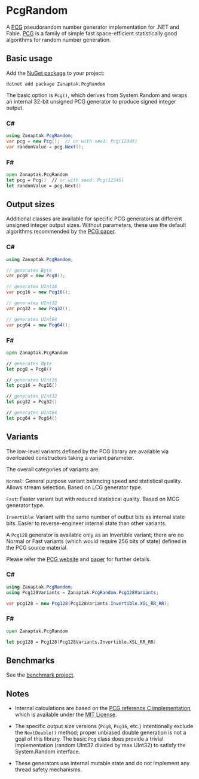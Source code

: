 # PcgRandom

A [PCG](http://www.pcg-random.org/) pseudorandom number generator implementation for .NET and Fable. [PCG](http://www.pcg-random.org/) is a family of simple fast space-efficient statistically good algorithms for random number generation.

## Basic usage

Add the [NuGet package](https://www.nuget.org/packages/Zanaptak.PcgRandom) to your project:
```
dotnet add package Zanaptak.PcgRandom
```

The basic option is `Pcg()`, which derives from System.Random and wraps an internal 32-bit unsigned PCG generator to produce signed integer output.

### C#
```cs
using Zanaptak.PcgRandom;
var pcg = new Pcg();  // or with seed: Pcg(12345)
var randomValue = pcg.Next();
```

### F#
```fs
open Zanaptak.PcgRandom
let pcg = Pcg()  // or with seed: Pcg(12345)
let randomValue = pcg.Next()
```

## Output sizes

Additional classes are available for specific PCG generators at different unsigned integer output sizes. Without parameters, these use the default algorithms recommended by the [PCG paper](http://www.pcg-random.org/paper.html).

### C#
```cs
using Zanaptak.PcgRandom;

// generates Byte
var pcg8 = new Pcg8();

// generates UInt16
var pcg16 = new Pcg16();

// generates UInt32
var pcg32 = new Pcg32();

// generates UInt64
var pcg64 = new Pcg64();
```

### F#
```fs
open Zanaptak.PcgRandom

// generates Byte
let pcg8 = Pcg8()

// generates UInt16
let pcg16 = Pcg16()

// generates UInt32
let pcg32 = Pcg32()

// generates UInt64
let pcg64 = Pcg64()
```

## Variants

The low-level variants defined by the PCG library are available via overloaded constructors taking a variant parameter.

The overall categories of variants are:

`Normal`: General purpose variant balancing speed and statistical quality. Allows stream selection. Based on LCG generator type.

`Fast`: Faster variant but with reduced statistical quality. Based on MCG generator type.

`Invertible`: Variant with the same number of outbut bits as internal state bits. Easier to reverse-engineer internal state than other variants.

A `Pcg128` generator is available only as an Invertible variant; there are no Normal or Fast variants (which would require 256 bits of state) defined in the PCG source material.

Please refer the [PCG website](http://www.pcg-random.org/) and [paper](http://www.pcg-random.org/paper.html) for further details.

### C#
```cs
using Zanaptak.PcgRandom;
using Pcg128Variants = Zanaptak.PcgRandom.Pcg128Variants;

var pcg128 = new Pcg128(Pcg128Variants.Invertible.XSL_RR_RR);
```

### F#
```fs
open Zanaptak.PcgRandom

let pcg128 = Pcg128(Pcg128Variants.Invertible.XSL_RR_RR)
```

## Benchmarks

See the [benchmark project](https://github.com/zanaptak/PcgRandom/tree/master/benchmark).

## Notes

* Internal calculations are based on the [PCG reference C implementation](https://github.com/imneme/pcg-c), which is available under the [MIT License](https://github.com/imneme/pcg-c/blob/master/LICENSE-MIT.txt).

* The specific output size versions (`Pcg8`, `Pcg16`, etc.) intentionally exclude the `NextDouble()` method; proper unbiased double generation is not a goal of this library. The basic `Pcg` class does provide a trivial implementation (random UInt32 divided by max UInt32) to satisfy the System.Random interface.

* These generators use internal mutable state and do not implement any thread safety mechanisms.
